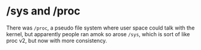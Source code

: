 # /sys and /proc

There was `/proc`, a pseudo file system where user space could talk with the kernel, but apparently people ran amok so arose `/sys`, which is sort of like proc v2, but now with more consistency.
